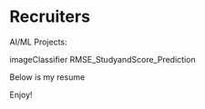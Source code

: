 # Recruiters

AI/ML Projects:

imageClassifier
RMSE_StudyandScore_Prediction

Below is my resume 

Enjoy!
